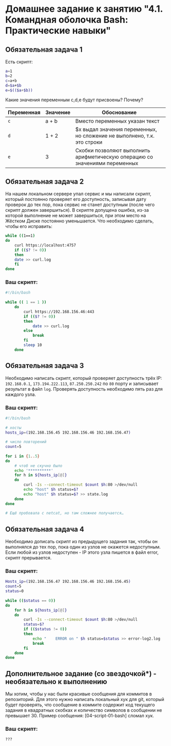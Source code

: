 # Домашнее задание к занятию "4.1. Командная оболочка Bash: Практические навыки"

## Обязательная задача 1

Есть скрипт:
```bash
a=1
b=2
c=a+b
d=$a+$b
e=$(($a+$b))
```

Какие значения переменным c,d,e будут присвоены? Почему?

| Переменная  | Значение | Обоснование |
| ------------- | ------------- | ------------- |
| `c`  | a + b  | Вместо переменных указан текст |
| `d`  | 1 + 2  | $x выдал значения переменных, но сложение не выполнено, т.к. это строки |
| `e`  |   3    | Скобки позволяют выполнить арифметическую операцию со значениями переменных |


## Обязательная задача 2
На нашем локальном сервере упал сервис и мы написали скрипт, который постоянно проверяет его доступность, записывая дату проверок до тех пор, пока сервис не станет доступным (после чего скрипт должен завершиться). В скрипте допущена ошибка, из-за которой выполнение не может завершиться, при этом место на Жёстком Диске постоянно уменьшается. Что необходимо сделать, чтобы его исправить:
```bash
while ((1==1)
do
    curl https://localhost:4757
    if (($? != 0))
    then
	date >> curl.log
    fi
done
```

### Ваш скрипт:
```bash
#!/bin/bash
 
while (( 1 == 1 ))
    do
        curl https://192.168.156.46:443
        if (($? != 0))
        then
            date >> curl.log
        else 
            break
        fi
        sleep 10
    done

```

## Обязательная задача 3
Необходимо написать скрипт, который проверяет доступность трёх IP: `192.168.0.1`, `173.194.222.113`, `87.250.250.242` по `80` порту и записывает результат в файл `log`. Проверять доступность необходимо пять раз для каждого узла.

### Ваш скрипт:
```bash
#!/bin/bash
 
# хосты
hosts_ip=(192.168.156.45 192.168.156.46 192.168.156.47)
 
# число повторений
count=5
 
for i in {1..5}
do
    # чтоб не скучно было
    echo '**********'
    for h in ${hosts_ip[@]}
    do
        curl -Is --connect-timeout $count $h:80 >/dev/null
        echo "host" $h status=$?
        echo "host" $h status=$? >> state.log
    done
done
 
# Ещё пробовала с netcat, но там сложнее получается…

```

## Обязательная задача 4
Необходимо дописать скрипт из предыдущего задания так, чтобы он выполнялся до тех пор, пока один из узлов не окажется недоступным. Если любой из узлов недоступен - IP этого узла пишется в файл error, скрипт прерывается.

### Ваш скрипт:
```bash
Hosts_ip=(192.168.156.47 192.168.156.46 192.168.156.45)
count=5
status=0
 
while (($status == 0))
do
    for h in ${hosts_ip[@]}
    do
        curl -Is --connect-timeout $count $h:80 >/dev/null
        status=$?
        if (($status != 0))
        then
            echo "    ERROR on " $h status=$status >> error-log2.log
            break
        fi
    done
done

```

## Дополнительное задание (со звездочкой*) - необязательно к выполнению

Мы хотим, чтобы у нас были красивые сообщения для коммитов в репозиторий. Для этого нужно написать локальный хук для git, который будет проверять, что сообщение в коммите содержит код текущего задания в квадратных скобках и количество символов в сообщении не превышает 30. Пример сообщения: \[04-script-01-bash\] сломал хук.

### Ваш скрипт:
```bash
???
```